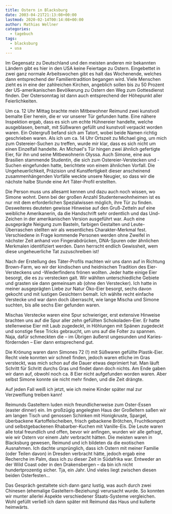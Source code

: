 ```yaml
---
title: Ostern in Blacksburg
date: 2003-04-21T21:13:08+00:00
lastmod: 2020-02-14T00:14:08+00:00
author: Mathias Wellner
categories:
  - tagebuch
tags:
  - blacksburg
  - usa
---
```

Im Gegensatz zu Deutschland und den meisten anderen mir bekannten Ländern gibt es hier in den USA keine Feiertage zu Ostern. Eingebettet in zwei ganz normale Arbeitswochen gibt es halt das Wochenende, welches dann entsprechend der Familientradition begangen wird. Viele Menschen zieht es in eine der zahlreichen Kirchen, angeblich sollen bis zu 50&nbsp;Prozent der US-amerikanischen Bevölkerung zu Ostern den Weg zum Gottesdienst finden. Der Ostersonntag ist dann auch entsprechend der Höhepunkt aller Feierlichkeiten.
<!--more-->

Um ca. 12 Uhr Mittag brachte mein Mitbewohner Reimund zwei kunstvoll bemalte Eier herein, die er vor unserer Tür gefunden hatte. Eine nähere Inspektion ergab, dass es sich um echte Hühnereier handelte, welche ausgeblasen, bemalt, mit Süßwaren gefüllt und kunstvoll verpackt worden waren. Ein Ostergruß befand sich am Tatort, wobei beide Namen richtig geschrieben waren. Als ich um ca. 14 Uhr Ortszeit zu Michael ging, um mich zum Ostereier-Suchen zu treffen, wurde mir klar, dass es sich nicht um einen Einzelfall handelte. An Michael's Tür hingen zwei ähnlich gefertigte Eier, für ihn und seine Mitbewohnerin Olyssa. Auch Simone, eine aus Brasilien stammende Studentin, die sich zum Ostereier-Verstecken und -Suchen eingefunden hatte, berichtete von einem ähnlichen Vorfall. Die Ungeheuerlichkeit, Präzision und Kunstfertigkeit dieser anscheinend zusammenhängenden Vorfälle weckte unsere Neugier, so dass wir die nächste halbe Stunde eine Art Täter-Profil erstellten.

Die Person muss uns allesamt kennen und dazu auch noch wissen, wo Simone wohnt. Denn bei der großen Anzahl Studentenwohnheimen ist es nur mit dem erforderlichen Spezialwissen möglich, ihre Tür zu finden. Desweiteres deuteten gewisse Hinweise auf den Gruß-Zetteln auf eine weibliche Amerikanerin, da die Handschrift sehr ordentlich und das Und-Zeichen in der amerikanischen Version ausgeführt war. Auch eine ausgeprägte Neigung zum Basteln, farbigen Gestalten und Leute-Überraschen stellten wir als wesentliches Charakter-Merkmal fest. Verschiedene in Frage kommende Personen werden ohne Zweifel in nächster Zeit anhand von Fingerabdrücken, DNA-Spuren oder ähnlichen Merkmalen identifiziert werden. Dann herrscht endlich Gewissheit, wem diese ungeheuerliche Tat zuzuschreiben ist!

Nach der Erstellung des Täter-Profils machten wir uns dann auf in Richtung Brown-Farm, wo wir der kindischen und heidnischen Tradition des Eier-Versteckens und -Wiederfindens frönen wollten. Jeder hatte einige Eier besorgt, die es zu verstecken galt. Wir wählten unterschiedliche Gebiete und grasten sie dann gemeinsam ab (ohne den Verstecker). Ich hatte in meiner ausgeprägten Liebe zur Natur Öko-Eier besorgt, sechs davon gekocht und mit lustigen Gesichtern bemalt. Ich wählte recht einfache Verstecke und war dann doch überrascht, wie lange Mischa und Simone suchten, bis alle sechs Eier gefunden waren.

Mischas Verstecke waren eine Spur schwieriger, erst extensive Hinweise brachten uns auf die Spur aller zehn gefüllten Schokoladen-Eier. Er hatte stellenweise Eier mit Laub zugedeckt, in Höhlungen mit Spänen zugedeckt und sonstige fiese Tricks gebraucht, um uns auf die Folter zu spannen. Naja, dafür schmeckten die &#8211; im Übrigen äußerst ungesunden und Karies-fördernden &#8211; Eier dann entsprechend gut.

Die Krönung waren dann Simones 72 (!) mit Süßwaren gefüllte Plastik-Eier. Recht viele konnten wir schnell finden, jedoch waren etliche im Gras versteckt, was mich schon auf die Dauer etwas deprimiert hat. Man läuft Schritt für Schritt durchs Gras und findet dann doch nichts. Am Ende gaben wir dann auf, obwohl noch ca. 8 Eier nicht aufgefunden worden waren. Aber selbst Simone konnte sie nicht mehr finden, und die Zeit drängte.

Auf jeden Fall weiß ich jetzt, wie ich meine Kinder später mal zur Verzweiflung treiben kann!

Reimunds Gasteltern luden mich freundlicherweise zum Oster-Essen (easter dinner) ein. Im großzügig angelegten Haus der Großeltern saßen wir am langen Tisch und genossen Schinken mit Honigkruste, Spargel, überbackene Kartoffelscheiben, frisch gebackene Brötchen, Fruchtkompott und selbstgebackenen Rhabarber-Kuchen mit Vanille-Eis. Die Leute waren alle total freundlich und offen, bevor wir anfingen, wurden wir alle gefragt, wie wir Ostern vor einem Jahr verbracht hätten. Die meisten waren in Blacksburg gewesen, Reimund und ich bildeten da die exotischen Ausnahmen. Ich dachte ursprünglich, dass ich Ostern mit meiner Familie (oder Teilen davon) in Dresden verbracht hätte, jedoch ergab eine Recherche im Palm, dass ich zu dieser Zeit in Südafrika war. Entweder an der Wild Coast oder in den Drakensbergen &#8211; da bin ich nicht hundertprozentig sicher. Tja, ein Jahr. Und vieles liegt zwischen diesen beiden Osterfesten&#8230;

Das Gespräch gestaltete sich dann ganz lustig, was auch durch zwei Chinesen (ehemalige Gasteltern-Beziehung) verursacht wurde. So konnten wir munter allerlei Aspekte verschiedener Staats-Systeme vergleichen. Wohl gefüllt verließ ich dann später mit Reimund das Haus und kullerte heimwärts.